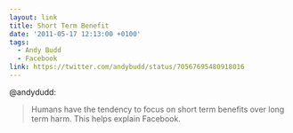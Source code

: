 ```yaml
---
layout: link
title: Short Term Benefit
date: '2011-05-17 12:13:00 +0100'
tags:
  - Andy Budd
  - Facebook
link: https://twitter.com/andybudd/status/70567695480918016
---
```

@andydudd:

> Humans have the tendency to focus on short term benefits over long term harm. This helps explain Facebook.
